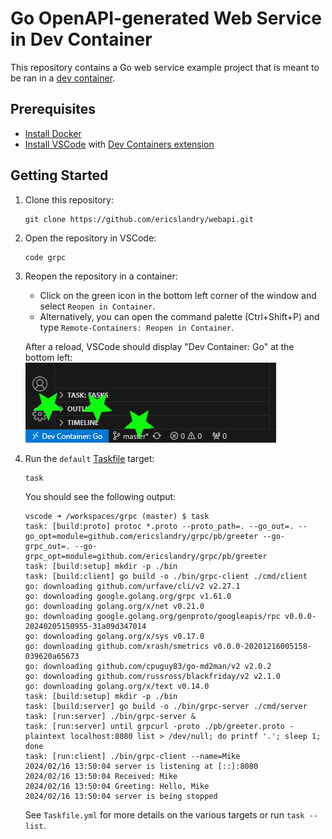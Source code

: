 # Go OpenAPI-generated Web Service in Dev Container

This repository contains a Go web service example project that is meant to be ran in a [dev container](https://code.visualstudio.com/docs/devcontainers/containers).

## Prerequisites

- [Install Docker](https://docs.docker.com/get-docker/)
- [Install VSCode](https://code.visualstudio.com/) with [Dev Containers extension](https://marketplace.visualstudio.com/items?itemName=ms-vscode-remote.remote-containers)

## Getting Started

1. Clone this repository:
   ```shell
   git clone https://github.com/ericslandry/webapi.git
   ```
2. Open the repository in VSCode:
   ```shell
   code grpc
   ```
3. Reopen the repository in a container:
      - Click on the green icon in the bottom left corner of the window and select `Reopen in Container`.
      - Alternatively, you can open the command palette (Ctrl+Shift+P) and type `Remote-Containers: Reopen in Container`.

   After a reload, VSCode should display "Dev Container: Go" at the bottom left:
   ![Dev Container: Go](./docs/devContainer.png)

4. Run the `default` [Taskfile](https://taskfile.dev/) target:
   ```shell
   task
   ```
   You should see the following output:
   ```
   vscode ➜ /workspaces/grpc (master) $ task
   task: [build:proto] protoc *.proto --proto_path=. --go_out=. --go_opt=module=github.com/ericslandry/grpc/pb/greeter --go-grpc_out=. --go-grpc_opt=module=github.com/ericslandry/grpc/pb/greeter
   task: [build:setup] mkdir -p ./bin
   task: [build:client] go build -o ./bin/grpc-client ./cmd/client
   go: downloading github.com/urfave/cli/v2 v2.27.1
   go: downloading google.golang.org/grpc v1.61.0
   go: downloading golang.org/x/net v0.21.0
   go: downloading google.golang.org/genproto/googleapis/rpc v0.0.0-20240205150955-31a09d347014
   go: downloading golang.org/x/sys v0.17.0
   go: downloading github.com/xrash/smetrics v0.0.0-20201216005158-039620a65673
   go: downloading github.com/cpuguy83/go-md2man/v2 v2.0.2
   go: downloading github.com/russross/blackfriday/v2 v2.1.0
   go: downloading golang.org/x/text v0.14.0
   task: [build:setup] mkdir -p ./bin
   task: [build:server] go build -o ./bin/grpc-server ./cmd/server
   task: [run:server] ./bin/grpc-server &
   task: [run:server] until grpcurl -proto ./pb/greeter.proto -plaintext localhost:8080 list > /dev/null; do printf '.'; sleep 1; done
   task: [run:client] ./bin/grpc-client --name=Mike
   2024/02/16 13:50:04 server is listening at [::]:8080
   2024/02/16 13:50:04 Received: Mike
   2024/02/16 13:50:04 Greeting: Hello, Mike
   2024/02/16 13:50:04 server is being stopped
   ```

   See `Taskfile.yml` for more details on the various targets or run `task --list`.
